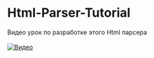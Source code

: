 # Html-Parser-Tutorial

Видео урок по разработке этого Html парсера <br /><br />
[![Видео](http://img.youtube.com/vi/nz4ZCr6pnXA/0.jpg)](http://www.youtube.com/watch?v=nz4ZCr6pnXA "Делаем парсер HTML на C# ")


